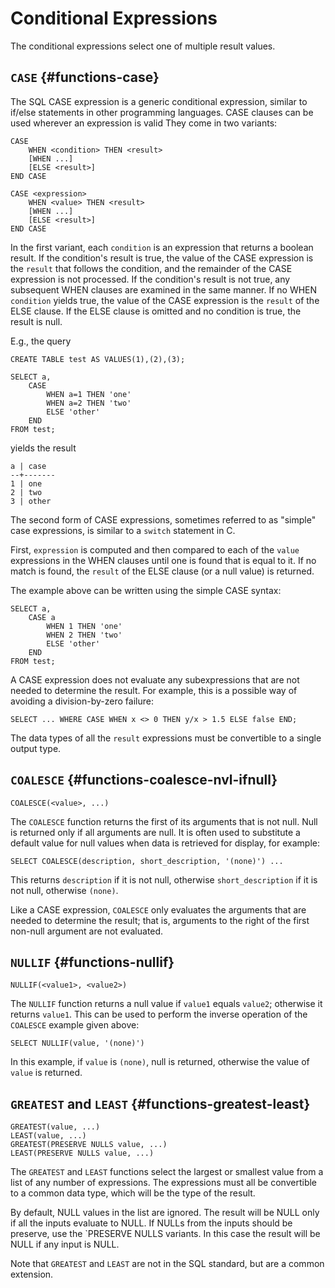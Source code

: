 # Conditional Expressions

The conditional expressions select one of multiple result values.

## `CASE` {#functions-case}

The SQL CASE expression is a generic conditional expression, similar to
if/else statements in other programming languages.
CASE clauses can be used wherever an expression is valid
They come in two variants:

```sql_template
CASE
    WHEN <condition> THEN <result>
    [WHEN ...]
    [ELSE <result>]
END CASE

CASE <expression>
    WHEN <value> THEN <result>
    [WHEN ...]
    [ELSE <result>]
END CASE
```

In the first variant, each `condition` is an expression that returns
a boolean result. If the condition's result is true, the value of the
CASE expression is the `result` that follows the condition, and the
remainder of the CASE expression is not processed. If the condition's
result is not true, any subsequent WHEN clauses are examined in the
same manner. If no WHEN `condition` yields true, the value of the CASE
expression is the `result` of the ELSE clause. If the ELSE clause is
omitted and no condition is true, the result is null.

E.g., the query

```sql_template
CREATE TABLE test AS VALUES(1),(2),(3);

SELECT a,
    CASE
        WHEN a=1 THEN 'one'
        WHEN a=2 THEN 'two'
        ELSE 'other'
    END
FROM test;
```

yields the result

```
a | case
--+-------
1 | one
2 | two
3 | other
```

The second form of CASE expressions, sometimes referred to as "simple"
case expressions, is similar to a `switch` statement in C.

First, `expression` is computed and then compared to each of the `value`
expressions in the WHEN clauses until one is found that is equal to it.
If no match is found, the `result` of the ELSE clause (or a null value)
is returned.

The example above can be written using the simple CASE syntax:

```sql_template
SELECT a,
    CASE a
        WHEN 1 THEN 'one'
        WHEN 2 THEN 'two'
        ELSE 'other'
    END
FROM test;
```

A CASE expression does not evaluate any subexpressions that are not
needed to determine the result. For example, this is a possible way of
avoiding a division-by-zero failure:

```sql_template
SELECT ... WHERE CASE WHEN x <> 0 THEN y/x > 1.5 ELSE false END;
```

The data types of all the `result` expressions must be convertible to
a single output type.

## `COALESCE` {#functions-coalesce-nvl-ifnull}

```sql_template
COALESCE(<value>, ...)
```

The `COALESCE` function returns the first of its arguments that is not
null. Null is returned only if all arguments are null. It is often used
to substitute a default value for null values when data is retrieved for
display, for example:

```sql_template
SELECT COALESCE(description, short_description, '(none)') ...
```

This returns `description` if it is not null, otherwise
`short_description` if it is not null, otherwise `(none)`.

Like a CASE expression, `COALESCE` only evaluates the arguments that are
needed to determine the result; that is, arguments to the right of the
first non-null argument are not evaluated.

## `NULLIF` {#functions-nullif}

```sql_template
NULLIF(<value1>, <value2>)
```

The `NULLIF` function returns a null value if `value1` equals
`value2`; otherwise it returns `value1`. This can be used to perform
the inverse operation of the `COALESCE` example given above:

```sql_template
SELECT NULLIF(value, '(none)')
```

In this example, if `value` is `(none)`, null is returned, otherwise the
value of `value` is returned.

## `GREATEST` and `LEAST` {#functions-greatest-least}

```sql_template
GREATEST(value, ...)
LEAST(value, ...)
GREATEST(PRESERVE NULLS value, ...)
LEAST(PRESERVE NULLS value, ...)
```

The `GREATEST` and `LEAST` functions select the largest or smallest
value from a list of any number of expressions. The expressions must all
be convertible to a common data type, which will be the type of the
result.

By default, NULL values in the list are ignored. The result will be NULL
only if all the inputs evaluate to NULL.
If NULLs from the inputs should be preserve, use the `PRESERVE NULLS
variants. In this case the result will be NULL if any input is NULL.

Note that `GREATEST` and `LEAST` are not in the SQL standard, but are a
common extension.
